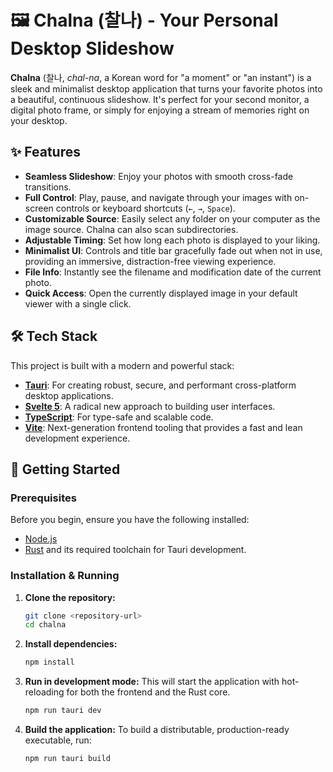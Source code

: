 # 🖼️ Chalna (찰나) - Your Personal Desktop Slideshow

**Chalna** (찰나, *chal-na*, a Korean word for "a moment" or "an instant") is a sleek and minimalist desktop application that turns your favorite photos into a beautiful, continuous slideshow. It's perfect for your second monitor, a digital photo frame, or simply for enjoying a stream of memories right on your desktop.

## ✨ Features

- **Seamless Slideshow**: Enjoy your photos with smooth cross-fade transitions.
- **Full Control**: Play, pause, and navigate through your images with on-screen controls or keyboard shortcuts (`←`, `→`, `Space`).
- **Customizable Source**: Easily select any folder on your computer as the image source. Chalna can also scan subdirectories.
- **Adjustable Timing**: Set how long each photo is displayed to your liking.
- **Minimalist UI**: Controls and title bar gracefully fade out when not in use, providing an immersive, distraction-free viewing experience.
- **File Info**: Instantly see the filename and modification date of the current photo.
- **Quick Access**: Open the currently displayed image in your default viewer with a single click.

## 🛠️ Tech Stack

This project is built with a modern and powerful stack:

- [**Tauri**](https://tauri.app/): For creating robust, secure, and performant cross-platform desktop applications.
- [**Svelte 5**](https://svelte.dev/): A radical new approach to building user interfaces.
- [**TypeScript**](https://www.typescriptlang.org/): For type-safe and scalable code.
- [**Vite**](https://vitejs.dev/): Next-generation frontend tooling that provides a fast and lean development experience.

## 🚀 Getting Started

### Prerequisites

Before you begin, ensure you have the following installed:

- [Node.js](https://nodejs.org/)
- [Rust](https://www.rust-lang.org/tools/install) and its required toolchain for Tauri development.

### Installation & Running

1.  **Clone the repository:**
    ```bash
    git clone <repository-url>
    cd chalna
    ```

2.  **Install dependencies:**
    ```bash
    npm install
    ```

3.  **Run in development mode:**
    This will start the application with hot-reloading for both the frontend and the Rust core.
    ```bash
    npm run tauri dev
    ```

4.  **Build the application:**
    To build a distributable, production-ready executable, run:
    ```bash
    npm run tauri build
    ```
